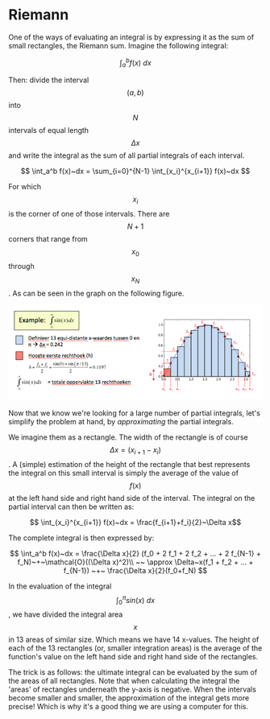 # Riemann

One of the ways of evaluating an integral is by expressing it as the sum of small rectangles, the Riemann sum. Imagine the following integral:

$$ \int_a^b f(x)~dx $$

Then: divide the interval $$ (a,b) $$ into $$N$$ intervals of equal length $$\Delta x$$ and write the integral as the sum of all partial integrals of each interval.

$$ \int_a^b f(x)~dx = \sum_{i=0}^{N-1} \int_{x_i}^{x_{i+1}} f(x)~dx ​$$

For which $$x_i$$ is the corner of one of those intervals. There are $$N+1$$ corners that range from $$ x_0 $$ through $$x_{N}$$. As can be seen in the graph on the following figure.

![](../../../assets/RiemannExample.png)

Now that we know we're looking for a large number of partial integrals, let's simplify the problem at hand, by *approximating* the partial integrals.

We imagine them as a rectangle. The width of the rectangle is of course $$ \Delta x = (x_{i+1} - x_{i})$$. A (simple) estimation of the height of the rectangle that best represents the integral on this small interval is simply the average of the value of $$f(x)$$ at the left hand side and right hand side of the interval. The integral on the partial interval can then be written as:

$$ \int_{x_i}^{x_{i+1}} f(x)~dx = \frac{f_{i+1}+f_i}{2}~\Delta x$$

The complete integral is then expressed by:

$$ \int_a^b f(x)~dx = \frac{\Delta x}{2} (f_0 + 2 f_1 + 2 f_2 + ... +  2 f_{N-1} + f_N)~+~\mathcal{O}((\Delta x)^2)\\
                       ~~ \approx \Delta~x(f_1 + f_2 + ... +  f_{N-1}) ~+~ \frac{\Delta x}{2}(f_0+f_N) $$

In the evaluation of the integral $$ \int_{0}^{\pi}sin(x)~dx$$, we have divided the integral area $$x$$ in 13 areas of similar size. Which means we have 14 x-values. The height of each of the 13 rectangles (or, smaller integration areas) is the average of the function's value on the left hand side and right hand side of the rectangles. 

The trick is as follows: the ultimate integral can be evaluated by the sum of the areas of all rectangles. Note that when calculating the integral the 'areas' of rectangles underneath the y-axis is negative. When the intervals become smaller and smaller, the approximation of the integral gets more precise! Which is why it's a good thing we are using a computer for this.
